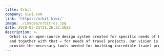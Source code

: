 ```yaml
---
title: Orbit
company: Kiwi.com
link: 'https://orbit.kiwi/'
image: ./images/orbit-ds.jpg
date: 2020-03-21T21:26:22.562Z
description: >-
  Orbit is an open-source design system created for specific needs of Kiwi.com
  and together with that – for needs of travel projects. Our vision is to
  provide the necessary tools needed for building incredible travel products.
---
```

